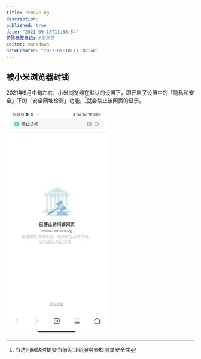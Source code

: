 ```yaml
---
title: remove.bg
description:
published: true
date: "2021-09-18T11:38:54"
特殊标签标记: #无标签
editor: markdown
dateCreated: "2021-09-18T11:38:54"
---
```


## 被小米浏览器封锁

2021年9月中旬左右，小米浏览器在默认的设置下，即开启了设置中的「隐私和安全」下的「安全网址检测」功能，[^surlc]就会禁止该网页的显示。

[^surlc]: 当访问网站时提交当前网址到服务器检测其安全性

![已停止访问该网页](/src/website/remove.bg/URL_b.webp)
